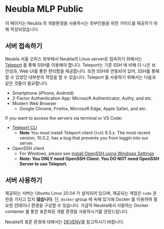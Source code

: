 # Neubla MLP Public

이 페이지는 Neubla 의 개발환경을 사용하시는 외부인들을 위한 가이드를 제공하기 위해 작성되었습니다.

## 서버 접속하기

Neubla 서울 오피스 외부에서 Neubla의 Linux server로 접속하기 위해서는 
[Teleport](https://goteleport.com/) 를 통해 SSH를 이용해야 합니다. 
Teleport는 기존 SSH 에 비해 더 나은 보안성과, Web UI를 통한
편리함을 제공합니다. 또한 SSH와 연동되어 있어, SSH를 통해 할 수 있었던 대부분의
작업을 할 수 있습니다.  Teleport 를 사용하기 위해서는 다음과 같은 것들이
필요합니다.

* Smartphone (iPhone, Android)
* 2-Factor Authentication App: Microsoft Authenticator, Authy, and etc.
* Modern Web Browser
  - Google Chrome, Firefox, Microsoft Edge, Apple Safari, and etc.

If you want to access the servers via terminal or VS Code:

* [Teleport CLI](https://goteleport.com/docs/installation/)
  - **Note** You must install Teleport client (`tsh`) 9.3.x. The most recent version, 10.0.2, has a bug that prevents you from loggin into our server.
* OpenSSH client
  - For Windows, please see [Install OpenSSH using Windows Settings](https://docs.microsoft.com/en-us/windows-server/administration/openssh/openssh_install_firstuse#install-openssh-using-windows-settings)
  - **Note: You ONLY need OpenSSH Client. You DO NOT need OpenSSH Server to use Teleport.**

## 서버 사용하기 

제공되는 서버는 Ubuntu Linux 20.04 가 설치되어 있으며, 제공되는 계정은
`sudo` 권한을 가지고 있지 **않습니다**. 단, `docker` group 에 속해 있기에 Docker 를 이용하여
필요한 컨테이너 환경을 구성할 수 있습니다. 가급적 Neubla에서 사용하는 
Docker container 를 통한 표준화된 개발 환경을 사용하시기를 권장드립니다.

Neubla의 표준 환경에 대해서는 [DEVENV](./environ/devenv.md)를 참고하시기 바랍니다.
